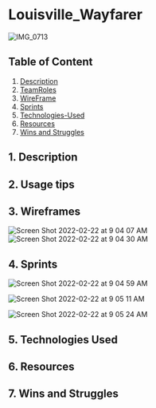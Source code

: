 # Louisville_Wayfarer
![IMG_0713](https://user-images.githubusercontent.com/87401362/154346161-dc442d22-39d9-4923-94dd-c693b955ed43.jpg)



## Table of Content
1. [ Description ](#desc)
2. [ TeamRoles ](#TeamRoles)
3. [ WireFrame ](#WireFrame)
4. [ Sprints ](#Sprints)
5. [ Technologies-Used ](#Technologies-Used)
6. [ Resources ](#Resources)
7. [ Wins and Struggles ](#WinsandStruggles)

<a name="Description"></a>
## 1. Description

<a name="TeamRoles"></a>
## 2. Usage tips

<a name="WireFrame"></a>
## 3. Wireframes
![Screen Shot 2022-02-22 at 9 04 07 AM](https://user-images.githubusercontent.com/87401362/155150247-d3e3a4fa-c944-4b8d-803e-50bde352dc42.png)
![Screen Shot 2022-02-22 at 9 04 30 AM](https://user-images.githubusercontent.com/87401362/155150454-414e187c-e127-4323-ab0f-1b750de6e580.png)

<a name ="Sprints"></a>
## 4. Sprints
![Screen Shot 2022-02-22 at 9 04 59 AM](https://user-images.githubusercontent.com/87401362/155150672-f8bff2c0-d4e6-4547-84e6-abbad7db81da.png)

![Screen Shot 2022-02-22 at 9 05 11 AM](https://user-images.githubusercontent.com/87401362/155150609-29f67faf-7a1c-43b5-aa47-bfe86450bb59.png)

![Screen Shot 2022-02-22 at 9 05 24 AM](https://user-images.githubusercontent.com/87401362/155150565-4a93211a-b2ea-447d-8224-5b60ee7fed31.png)

<a name ="Technologies-Used"></a>
## 5. Technologies Used

<a name = "Resources"></a>
## 6. Resources
<a name = "WinsandStruggles"></a>
## 7. Wins and Struggles



